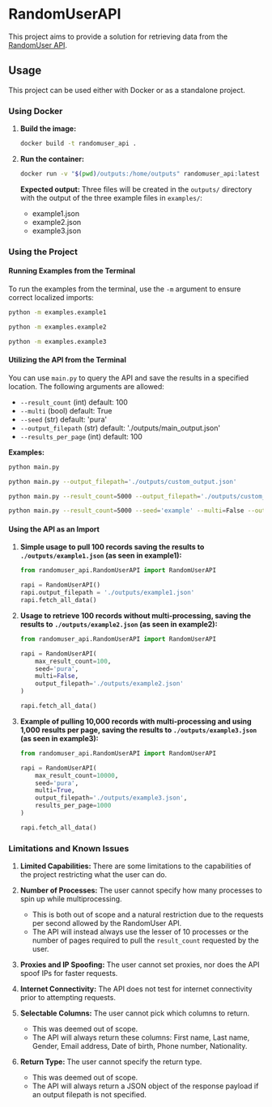 # RandomUserAPI

This project aims to provide a solution for retrieving data from the [RandomUser API](https://randomuser.me).

## Usage

This project can be used either with Docker or as a standalone project.

### Using Docker

1. **Build the image:**
   ```sh
   docker build -t randomuser_api .
   ```

2. **Run the container:**
   ```sh
   docker run -v "$(pwd)/outputs:/home/outputs" randomuser_api:latest
   ```

   **Expected output:** Three files will be created in the `outputs/` directory with the output of the three example files in `examples/`:
   - example1.json
   - example2.json
   - example3.json

### Using the Project

#### Running Examples from the Terminal

To run the examples from the terminal, use the `-m` argument to ensure correct localized imports:
```sh
python -m examples.example1
```
```sh
python -m examples.example2
```
```sh
python -m examples.example3
```

#### Utilizing the API from the Terminal

You can use `main.py` to query the API and save the results in a specified location. The following arguments are allowed:
- `--result_count` (int) default: 100
- `--multi` (bool) default: True
- `--seed` (str) default: 'pura'
- `--output_filepath` (str) default: './outputs/main_output.json'
- `--results_per_page` (int) default: 100

**Examples:**
```sh
python main.py
```
```sh
python main.py --output_filepath='./outputs/custom_output.json'
```
```sh
python main.py --result_count=5000 --output_filepath='./outputs/custom_output.json'
```
```sh
python main.py --result_count=5000 --seed='example' --multi=False --output_filepath='./outputs/custom_output.json'
```

#### Using the API as an Import

1. **Simple usage to pull 100 records saving the results to `./outputs/example1.json` (as seen in example1):**
   ```python
   from randomuser_api.RandomUserAPI import RandomUserAPI

   rapi = RandomUserAPI()
   rapi.output_filepath = './outputs/example1.json'
   rapi.fetch_all_data()
   ```

2. **Usage to retrieve 100 records without multi-processing, saving the results to `./outputs/example2.json` (as seen in example2):**
   ```python
   from randomuser_api.RandomUserAPI import RandomUserAPI

   rapi = RandomUserAPI(
       max_result_count=100,
       seed='pura',
       multi=False,
       output_filepath='./outputs/example2.json'
   )

   rapi.fetch_all_data()
   ```

3. **Example of pulling 10,000 records with multi-processing and using 1,000 results per page, saving the results to `./outputs/example3.json` (as seen in example3):**
   ```python
   from randomuser_api.RandomUserAPI import RandomUserAPI

   rapi = RandomUserAPI(
       max_result_count=10000,
       seed='pura',
       multi=True,
       output_filepath='./outputs/example3.json',
       results_per_page=1000
   )

   rapi.fetch_all_data()
   ```

### Limitations and Known Issues

1. **Limited Capabilities:** There are some limitations to the capabilities of the project restricting what the user can do.

2. **Number of Processes:** The user cannot specify how many processes to spin up while multiprocessing.
   - This is both out of scope and a natural restriction due to the requests per second allowed by the RandomUser API.
   - The API will instead always use the lesser of 10 processes or the number of pages required to pull the `result_count` requested by the user.

3. **Proxies and IP Spoofing:** The user cannot set proxies, nor does the API spoof IPs for faster requests.

4. **Internet Connectivity:** The API does not test for internet connectivity prior to attempting requests.

5. **Selectable Columns:** The user cannot pick which columns to return.
   - This was deemed out of scope.
   - The API will always return these columns: First name, Last name, Gender, Email address, Date of birth, Phone number, Nationality.

6. **Return Type:** The user cannot specify the return type.
   - This was deemed out of scope.
   - The API will always return a JSON object of the response payload if an output filepath is not specified.
